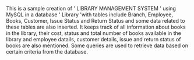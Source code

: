 This is a sample creation of ' LIBRARY MANAGEMENT SYSTEM ' using MySQL in a database ' Library 'with tables include Branch, Employee, Books, 
Customer, Issue Status and Return Status and some data related to these tables are also inserted. 
It keeps track of all information about books in the library, their cost, status and total number of books available in the library and employee datails, customer details, issue and return status of books are also mentioned.
Some queries are used to retrieve data based on certain criteria from the database.
